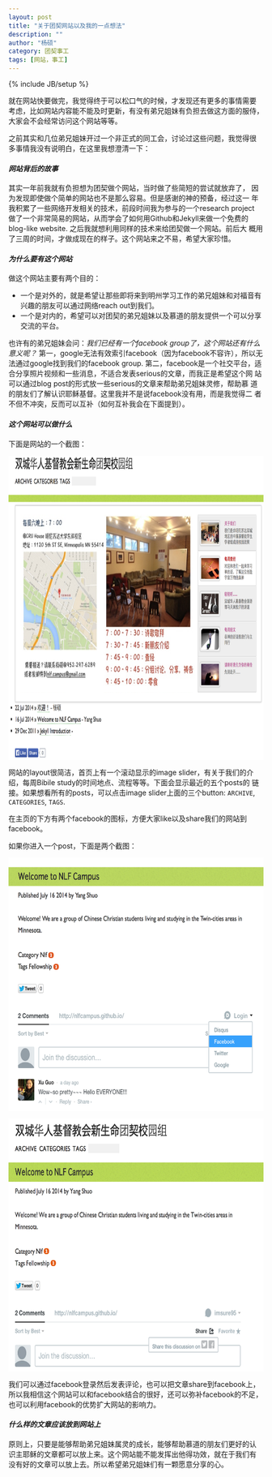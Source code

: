 ```yaml
---
layout: post
title: "关于团契网站以及我的一点想法"
description: ""
author: "杨硕"
category: 团契事工
tags: [网站，事工]
---
```

{% include JB/setup %}

就在网站快要做完，我觉得终于可以松口气的时候，才发现还有更多的事情需要
考虑，比如网站内容能不能及时更新，有没有弟兄姐妹有负担去做这方面的服侍，
大家会不会经常访问这个网站等等。

之前其实和几位弟兄姐妹开过一个非正式的同工会，讨论过这些问题，我觉得很
多事情我没有说明白，在这里我想澄清一下：

#### *网站背后的故事*

其实一年前我就有负担想为团契做个网站，当时做了些简短的尝试就放弃了，
因为发现即使做个简单的网站也不是那么容易。但是感谢的神的预备，经过这一
年我积累了一些网络开发相关的技术，前段时间我为参与的一个research project
做了一个非常简易的网站，从而学会了如何用Github和Jekyll来做一个免费的
blog-like website. 之后我就想利用同样的技术来给团契做一个网站。前后大
概用了三周的时间，才做成现在的样子。这个网站来之不易，希望大家珍惜。

#### *为什么要有这个网站*

做这个网站主要有两个目的：
- 一个是对外的，就是希望让那些即将来到明州学习工作的弟兄姐妹和对福音有
  兴趣的朋友可以通过网络reach out到我们。
- 一个是对内的，希望可以对团契的弟兄姐妹以及慕道的朋友提供一个可以分享
  交流的平台。

也许有的弟兄姐妹会问：*我们已经有一个facebook group了，这个网站还有什么
意义呢？* 第一，google无法有效索引facebook（因为facebook不容许），所以无
法通过google找到我们的facebook group. 第二，facebook是一个社交平台，适
合分享照片视频和一些消息，不适合发表serious的文章，而我正是希望这个网
站可以通过blog post的形式放一些serious的文章来帮助弟兄姐妹灵修，帮助慕
道的朋友们了解认识耶稣基督。这里我并不是说facebook没有用，而是我觉得二
者不但不冲突，反而可以互补（如何互补我会在下面提到）。

#### *这个网站可以做什么*

下面是网站的一个截图：

<img src="/images/screenshot1.png" alt=""
height="600" width="800" align="middle" />

网站的layout很简洁，首页上有一个滚动显示的image slider，有关于我们的介
绍，每周Bibile study的时间地点、流程等等。下面会显示最近的五个posts的
链接。如果想看所有的posts，可以点击image slider上面的三个button:
`ARCHIVE`, `CATEGORIES`, `TAGS`.

在主页的下方有两个facebook的图标，方便大家like以及share我们的网站到
facebook。

如果你进入一个post，下面是两个截图：

<img src="/images/screenshot3.png" alt=""
height="500" width="600" align="middle" />

<img src="/images/screenshot2.png" alt=""
height="500" width="600" align="middle" />

我们可以通过facebook登录然后发表评论，也可以把文章share到facebook上，
所以我相信这个网站可以和facebook结合的很好，还可以弥补facebook的不足，
也可以利用facebook的优势扩大网站的影响力。

#### *什么样的文章应该放到网站上*

原则上，只要是能够帮助弟兄姐妹属灵的成长，能够帮助慕道的朋友们更好的认
识主耶稣的文章都可以放上来。这个网站能不能发挥出他得功效，就在于我们有
没有好的文章可以放上去。所以希望弟兄姐妹们有一颗愿意分享的心。

